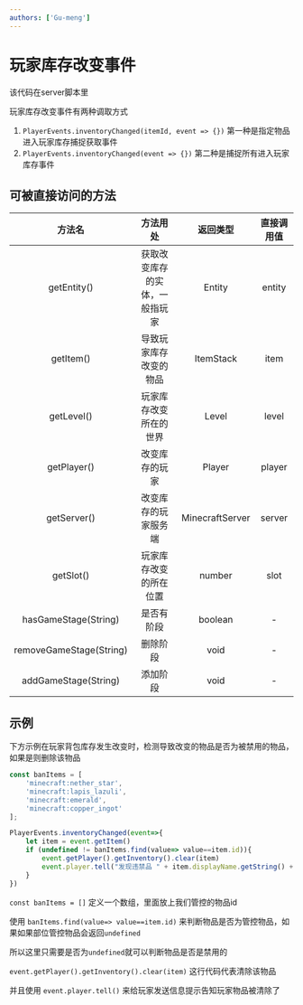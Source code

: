 ```yaml
---
authors: ['Gu-meng']
---
```

# 玩家库存改变事件
该代码在server脚本里

玩家库存改变事件有两种调取方式
1. `PlayerEvents.inventoryChanged(itemId, event => {})` 第一种是指定物品进入玩家库存捕捉获取事件
2. `PlayerEvents.inventoryChanged(event => {})` 第二种是捕捉所有进入玩家库存事件

## 可被直接访问的方法
|         方法名          |            方法用处            |    返回类型     | 直接调用值 |
| :---------------------: | :----------------------------: | :-------------: | :--------: |
|       getEntity()       | 获取改变库存的实体，一般指玩家 |     Entity      |   entity   |
|        getItem()        |     导致玩家库存改变的物品     |    ItemStack    |    item    |
|       getLevel()        |     玩家库存改变所在的世界     |      Level      |   level    |
|       getPlayer()       |         改变库存的玩家         |     Player      |   player   |
|       getServer()       |      改变库存的玩家服务端      | MinecraftServer |   server   |
|        getSlot()        |     玩家库存改变的所在位置     |     number      |    slot    |
|  hasGameStage(String)   |           是否有阶段           |     boolean     |     -      |
| removeGameStage(String) |            删除阶段            |      void       |     -      |
|  addGameStage(String)   |            添加阶段            |      void       |     -      |

## 示例
下方示例在玩家背包库存发生改变时，检测导致改变的物品是否为被禁用的物品，如果是则删除该物品
```js
const banItems = [
    'minecraft:nether_star',
    'minecraft:lapis_lazuli',
    'minecraft:emerald',
    'minecraft:copper_ingot'
];

PlayerEvents.inventoryChanged(event=>{
    let item = event.getItem()
    if (undefined != banItems.find(value=> value==item.id)){
        event.getPlayer().getInventory().clear(item)
        event.player.tell("发现违禁品 " + item.displayName.getString() + " 已删除！！！")
    }  
})
```
`const banItems = []` 定义一个数组，里面放上我们管控的物品id

使用 `banItems.find(value=> value==item.id)` 来判断物品是否为管控物品，如果如果部位管控物品会返回`undefined`

所以这里只需要是否为`undefined`就可以判断物品是否是禁用的

`event.getPlayer().getInventory().clear(item)` 这行代码代表清除该物品

并且使用 `event.player.tell()` 来给玩家发送信息提示告知玩家物品被清除了